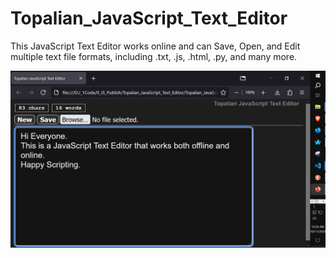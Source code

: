 # Topalian_JavaScript_Text_Editor
This JavaScript Text Editor works online and can Save, Open, and Edit multiple text file formats, including .txt, .js, .html, .py, and many more.

![tjste001](https://github.com/ChristopherTopalian/Topalian_JavaScript_Text_Editor/blob/main/Topalian_JavaScript_Text_Editor/src/_instructions/screenshots/tjste001.PNG)
